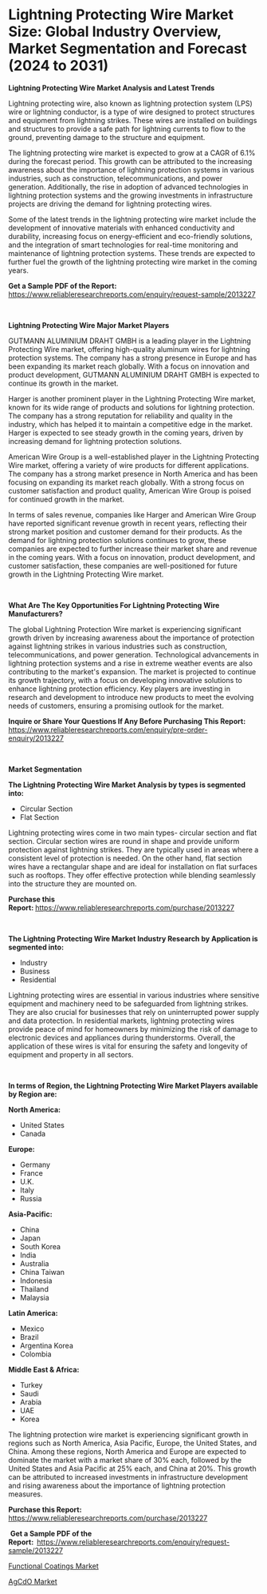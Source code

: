 <p><h1>Lightning Protecting Wire Market Size: Global Industry Overview, Market Segmentation and Forecast (2024 to 2031)</h1></p><p><strong>Lightning Protecting Wire Market Analysis and Latest Trends</strong></p>
<p><p>Lightning protecting wire, also known as lightning protection system (LPS) wire or lightning conductor, is a type of wire designed to protect structures and equipment from lightning strikes. These wires are installed on buildings and structures to provide a safe path for lightning currents to flow to the ground, preventing damage to the structure and equipment.</p><p>The lightning protecting wire market is expected to grow at a CAGR of 6.1% during the forecast period. This growth can be attributed to the increasing awareness about the importance of lightning protection systems in various industries, such as construction, telecommunications, and power generation. Additionally, the rise in adoption of advanced technologies in lightning protection systems and the growing investments in infrastructure projects are driving the demand for lightning protecting wires.</p><p>Some of the latest trends in the lightning protecting wire market include the development of innovative materials with enhanced conductivity and durability, increasing focus on energy-efficient and eco-friendly solutions, and the integration of smart technologies for real-time monitoring and maintenance of lightning protection systems. These trends are expected to further fuel the growth of the lightning protecting wire market in the coming years.</p></p>
<p><strong>Get a Sample PDF of the Report:&nbsp;</strong> <a href="https://www.reliableresearchreports.com/enquiry/request-sample/2013227">https://www.reliableresearchreports.com/enquiry/request-sample/2013227</a></p>
<p>&nbsp;</p>
<p><strong>Lightning Protecting Wire Major Market Players</strong></p>
<p><p>GUTMANN ALUMINIUM DRAHT GMBH is a leading player in the Lightning Protecting Wire market, offering high-quality aluminum wires for lightning protection systems. The company has a strong presence in Europe and has been expanding its market reach globally. With a focus on innovation and product development, GUTMANN ALUMINIUM DRAHT GMBH is expected to continue its growth in the market.</p><p>Harger is another prominent player in the Lightning Protecting Wire market, known for its wide range of products and solutions for lightning protection. The company has a strong reputation for reliability and quality in the industry, which has helped it to maintain a competitive edge in the market. Harger is expected to see steady growth in the coming years, driven by increasing demand for lightning protection solutions.</p><p>American Wire Group is a well-established player in the Lightning Protecting Wire market, offering a variety of wire products for different applications. The company has a strong market presence in North America and has been focusing on expanding its market reach globally. With a strong focus on customer satisfaction and product quality, American Wire Group is poised for continued growth in the market.</p><p>In terms of sales revenue, companies like Harger and American Wire Group have reported significant revenue growth in recent years, reflecting their strong market position and customer demand for their products. As the demand for lightning protection solutions continues to grow, these companies are expected to further increase their market share and revenue in the coming years. With a focus on innovation, product development, and customer satisfaction, these companies are well-positioned for future growth in the Lightning Protecting Wire market.</p></p>
<p>&nbsp;</p>
<p><strong>What Are The Key Opportunities For Lightning Protecting Wire Manufacturers?</strong></p>
<p><p>The global Lightning Protection Wire market is experiencing significant growth driven by increasing awareness about the importance of protection against lightning strikes in various industries such as construction, telecommunications, and power generation. Technological advancements in lightning protection systems and a rise in extreme weather events are also contributing to the market's expansion. The market is projected to continue its growth trajectory, with a focus on developing innovative solutions to enhance lightning protection efficiency. Key players are investing in research and development to introduce new products to meet the evolving needs of customers, ensuring a promising outlook for the market.</p></p>
<p><strong>Inquire or Share Your Questions If Any Before Purchasing This Report:</strong> <a href="https://www.reliableresearchreports.com/enquiry/pre-order-enquiry/2013227">https://www.reliableresearchreports.com/enquiry/pre-order-enquiry/2013227</a></p>
<p>&nbsp;</p>
<p><strong>Market Segmentation</strong></p>
<p><strong>The Lightning Protecting Wire Market Analysis by types is segmented into:</strong></p>
<p><ul><li>Circular Section</li><li>Flat Section</li></ul></p>
<p><p>Lightning protecting wires come in two main types- circular section and flat section. Circular section wires are round in shape and provide uniform protection against lightning strikes. They are typically used in areas where a consistent level of protection is needed. On the other hand, flat section wires have a rectangular shape and are ideal for installation on flat surfaces such as rooftops. They offer effective protection while blending seamlessly into the structure they are mounted on.</p></p>
<p><strong>Purchase this Report:&nbsp;</strong><a href="https://www.reliableresearchreports.com/purchase/2013227">https://www.reliableresearchreports.com/purchase/2013227</a></p>
<p>&nbsp;</p>
<p><strong>The Lightning Protecting Wire Market Industry Research by Application is segmented into:</strong></p>
<p><ul><li>Industry</li><li>Business</li><li>Residential</li></ul></p>
<p><p>Lightning protecting wires are essential in various industries where sensitive equipment and machinery need to be safeguarded from lightning strikes. They are also crucial for businesses that rely on uninterrupted power supply and data protection. In residential markets, lightning protecting wires provide peace of mind for homeowners by minimizing the risk of damage to electronic devices and appliances during thunderstorms. Overall, the application of these wires is vital for ensuring the safety and longevity of equipment and property in all sectors.</p></p>
<p>&nbsp;</p>
<p><strong>In terms of Region, the Lightning Protecting Wire Market Players available by Region are:</strong></p>
<p>
    <p> <strong> North America: </strong>
        <ul>
            <li>United States</li>
            <li>Canada</li>
        </ul>
        </p> 
    <p> <strong> Europe: </strong>
        <ul>
            <li>Germany</li>
            <li>France</li>
            <li>U.K.</li>
            <li>Italy</li>
            <li>Russia</li>
        </ul>
        </p> 
    <p> <strong> Asia-Pacific: </strong>
        <ul>
            <li>China</li>
            <li>Japan</li>
            <li>South Korea</li>
            <li>India</li>
            <li>Australia</li>
            <li>China Taiwan</li>
            <li>Indonesia</li>
            <li>Thailand</li>
            <li>Malaysia</li>
        </ul>
        </p> 
    <p> <strong> Latin America: </strong>
        <ul>
            <li>Mexico</li>
            <li>Brazil</li>
            <li>Argentina Korea</li>
            <li>Colombia</li>
        </ul>
        </p> 
    <p> <strong> Middle East & Africa: </strong>
        <ul>
            <li>Turkey</li>
            <li>Saudi</li>
            <li>Arabia</li>
            <li>UAE</li>
            <li>Korea</li>
        </ul>
    </p>
    </p>
<p><p>The lightning protection wire market is experiencing significant growth in regions such as North America, Asia Pacific, Europe, the United States, and China. Among these regions, North America and Europe are expected to dominate the market with a market share of 30% each, followed by the United States and Asia Pacific at 25% each, and China at 20%. This growth can be attributed to increased investments in infrastructure development and rising awareness about the importance of lightning protection measures.</p></p>
<p><strong>Purchase this Report: </strong><a href="https://www.reliableresearchreports.com/purchase/2013227">https://www.reliableresearchreports.com/purchase/2013227</a></p>
<p>&nbsp;<strong>Get a Sample PDF of the Report:&nbsp;&nbsp;</strong><a href="https://www.reliableresearchreports.com/enquiry/request-sample/2013227">https://www.reliableresearchreports.com/enquiry/request-sample/2013227</a></p>
<p><strong></strong></p>
<p><p><a href="https://chivalrous-flock-a86.notion.site/Functional-Coatings-Market-A-Comprehensive-Report-of-its-Market-Share-Growth-Trends-2024-2031-b8a837fce570421d8af9650baf2cac97">Functional Coatings Market</a></p><p><a href="https://angry-finch-aaf.notion.site/AgCdO-Market-Analysis-and-Market-Size-Global-Industry-Overview-Market-Segmentation-and-Forecast-2-0f1a1c71e8a84a5399a186846aa20210">AgCdO Market</a></p></p>